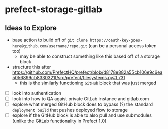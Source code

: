 # prefect-storage-gitlab

## Ideas to Explore
- base action to build off of `git clone https://oauth-key-goes-here@github.com/username/repo.git` (can be a personal access token too)
  - may be able to construct something like this based off of a storage block
- structure this after https://github.com/PrefectHQ/prefect/blob/d8178e882a55cb106e9c6ea5056899cb8330321f/src/prefect/filesystems.py#L731
  - this is the similarly functioning `GitHub` block that was just merged
- [ ] look into authentication
- [ ] look into how to QA agaist private GitLab instance and gitlab.com
- [ ] explore what merged GitHub block does to bypass (?) the standard `deployment build` that pushes deployed flow to storage
- [ ] explore if the GitHub block is able to also pull and use submodules (unlike the GitLab functionality in Prefect 1.0)
